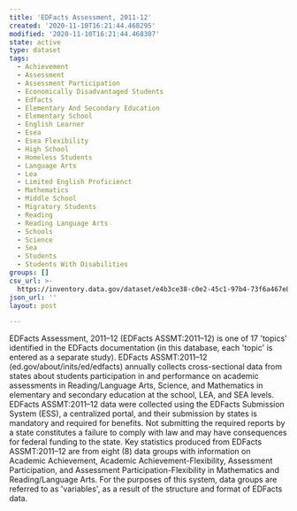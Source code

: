 ```yaml
---
title: 'EDFacts Assessment, 2011-12'
created: '2020-11-10T16:21:44.468295'
modified: '2020-11-10T16:21:44.468307'
state: active
type: dataset
tags:
  - Achievement
  - Assessment
  - Assessment Participation
  - Economically Disadvantaged Students
  - Edfacts
  - Elementary And Secondary Education
  - Elementary School
  - English Learner
  - Esea
  - Esea Flexibility
  - High School
  - Homeless Students
  - Language Arts
  - Lea
  - Limited English Proficienct
  - Mathematics
  - Middle School
  - Migratory Students
  - Reading
  - Reading Language Arts
  - Schools
  - Science
  - Sea
  - Students
  - Students With Disabilities
groups: []
csv_url: >-
  https://inventory.data.gov/dataset/e4b3ce38-c0e2-45c1-97b4-73f6a467e801/resource/7c9a1737-5501-492a-8d23-99e1501e9e0b/download/userssharedsdfleaachvrsltsassessrlasy201112.csv
json_url: ''
layout: post

---
```

EDFacts Assessment, 2011–12 (EDFacts ASSMT:2011–12) is one of 17 'topics' identified in the EDFacts documentation (in this database, each 'topic' is entered as a separate study). EDFacts ASSMT:2011–12 (ed.gov/about/inits/ed/edfacts) annually collects cross-sectional data from states about students participation in and performance on academic assessments in Reading/Language Arts, Science, and Mathematics in elementary and secondary education at the school, LEA, and SEA levels. EDFacts ASSMT:2011–12 data were collected using the EDFacts Submission System (ESS), a centralized portal, and their submission by states is mandatory and required for benefits. Not submitting the required reports by a state constitutes a failure to comply with law and may have consequences for federal funding to the state. Key statistics produced from EDFacts ASSMT:2011–12 are from eight (8) data groups with information on Academic Achievement, Academic Achievement-Flexibility, Assessment Participation, and Assessment Participation-Flexibility in Mathematics and Reading/Language Arts. For the purposes of this system, data groups are referred to as 'variables', as a result of the structure and format of EDFacts data.
